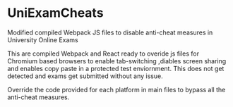 # UniExamCheats
Modified compiled Webpack JS files to disable anti-cheat measures in University Online Exams

This are compiled Webpack and React ready to overide js files for Chromium based browsers to enable tab-switching ,diables screen sharing and enables copy paste in a protected test enviornment. This does not get detected and exams get submitted without any issue.

Override the code provided for each platform in main files to bypass all the anti-cheat measures.
